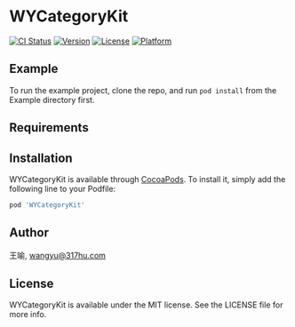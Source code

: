 # WYCategoryKit

[![CI Status](https://img.shields.io/travis/王喻/WYCategoryKit.svg?style=flat)](https://travis-ci.org/王喻/WYCategoryKit)
[![Version](https://img.shields.io/cocoapods/v/WYCategoryKit.svg?style=flat)](https://cocoapods.org/pods/WYCategoryKit)
[![License](https://img.shields.io/cocoapods/l/WYCategoryKit.svg?style=flat)](https://cocoapods.org/pods/WYCategoryKit)
[![Platform](https://img.shields.io/cocoapods/p/WYCategoryKit.svg?style=flat)](https://cocoapods.org/pods/WYCategoryKit)

## Example

To run the example project, clone the repo, and run `pod install` from the Example directory first.

## Requirements

## Installation

WYCategoryKit is available through [CocoaPods](https://cocoapods.org). To install
it, simply add the following line to your Podfile:

```ruby
pod 'WYCategoryKit'
```

## Author

王喻, wangyu@317hu.com

## License

WYCategoryKit is available under the MIT license. See the LICENSE file for more info.
